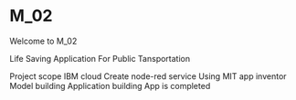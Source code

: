 # M_02


Welcome to M_02

 
Life Saving Application For Public Tansportation

Project scope
IBM cloud
Create node-red service
Using MIT app inventor
Model building
Application building
App is completed
